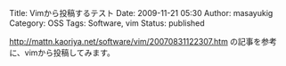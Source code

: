 Title: Vimから投稿するテスト
Date: 2009-11-21 05:30
Author: masayukig
Category: OSS
Tags: Software, vim
Status: published

<http://mattn.kaoriya.net/software/vim/20070831122307.htm>
の記事を参考に、vimから投稿してみます。
